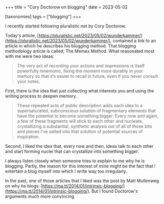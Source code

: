 +++
title = "Cory Doctorow on blogging"
date = 2023-05-02

[taxonomies]
tags = ["blogging"]
+++

I recently started following pluralistic.net by Cory Doctorow.

Today's article, [https://pluralistic.net/2023/05/02/wunderkammer/](https://pluralistic.net/2023/05/02/wunderkammer/), contained a link to an article
in which he describes his blogging method. That blogging methodology article is called,
The Memex Method. What reasonated most with me were two ideas:

> The very act of recording your actions and impressions is itself powerfully mnemonic,
  fixing the moment more durably in your memory so that it’s easier to recall in future,
  even if you never consult your notes.
<!-- more -->
First, there is the idea that just collecting what interests you and using the writing process to deepen memory.

> These repeated acts of public description adds each idea to a supersaturated,
 subconscious solution of fragmentary elements that have the potential to become something bigger.
 Every now and again, a few of these fragments will stick to each other and nucleate,
 crystallizing a substantial, synthetic analysis out of all of those bits and pieces I’ve
 salted into that solution of potential sources of inspiration.

Second, I liked the idea that, every now and then, ideas talk to each other and start
forming nuclei that can crystallize into something bigger.

I always listen closely when someone tries to explain to me why he is blogging. Partly,
the reason for this interest of mine might be the fact that I entertain a blog myself into
which I write way too irregularly.

In the past, one of those articles that I liked was the post by Matt Mullenweg on why he blogs:
[https://ma.tt/2014/01/intrinsic-blogging/](https://ma.tt/2014/01/intrinsic-blogging/). But I found Doctorow's arguments much more convincing.